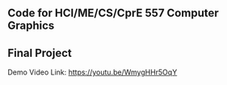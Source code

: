 ## Code for HCI/ME/CS/CprE 557 Computer Graphics

## Final Project
Demo Video Link: https://youtu.be/WmygHHr5OqY

